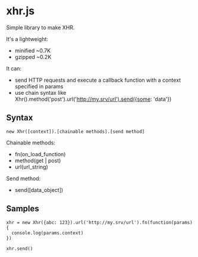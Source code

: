 xhr.js
======

Simple library to make XHR.

It's a lightweight:
* minified ~0.7K
* gzipped ~0.2K

It can:
* send HTTP requests and execute a callback function with a context specified in params
* use chain syntax like Xhr().method('post').url('http://my.srv/url').send({some: 'data'})

Syntax
------

    new Xhr([context]).[chainable methods].[send method]

Chainable methods:
* fn(on_load_function)
* method(get | post)
* url(url_string)

Send method:
* send([data_object])

Samples
-------

    xhr = new Xhr({abc: 123}).url('http://my.srv/url').fn(function(params){
      console.log(params.context)
    })
    
    xhr.send()

